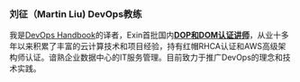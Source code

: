### 刘征（Martin Liu) DevOps教练
我是[DevOps Handbook](http://handbook.martinliu.cn)的译者，Exin首批国内[**DOP和DOM认证讲师**](https://www.exin.jp/CN/zh/exams/&exam=exin-devops-master)，从业十多年以来积累了丰富的云计算技术和项目经验，持有红帽RHCA认证和AWS高级架构师认证。谙熟企业数据中心的IT服务管理。目前致力于推广DevOps的理念和技术实践。
